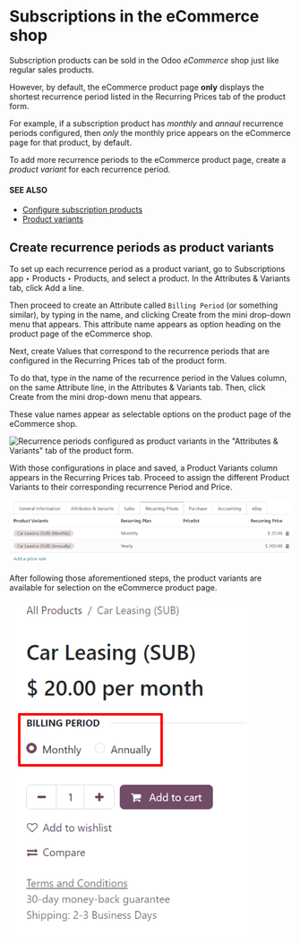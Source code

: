 # Subscriptions in the eCommerce shop

Subscription products can be sold in the Odoo *eCommerce* shop just like regular sales products.

However, by default, the eCommerce product page **only** displays the shortest recurrence period
listed in the Recurring Prices tab of the product form.

For example, if a subscription product has *monthly* and *annaul* recurrence periods configured,
then *only* the monthly price appears on the eCommerce page for that product, by default.

To add more recurrence periods to the eCommerce product page, create a *product variant* for each
recurrence period.

#### SEE ALSO
- [Configure subscription products](applications/sales/subscriptions.md)
- [Product variants](applications/sales/sales/products_prices/products/variants.md)

## Create recurrence periods as product variants

To set up each recurrence period as a product variant, go to Subscriptions app ‣
Products ‣ Products, and select a product. In the Attributes & Variants tab, click
Add a line.

Then proceed to create an Attribute called `Billing Period` (or something similar), by
typing in the name, and clicking Create from the mini drop-down menu that appears. This
attribute name appears as option heading on the product page of the eCommerce shop.

Next, create Values that correspond to the recurrence periods that are configured in
the Recurring Prices tab of the product form.

To do that, type in the name of the recurrence period in the Values column, on the same
Attribute line, in the Attributes & Variants tab. Then, click
Create from the mini drop-down menu that appears.

These value names appear as selectable options on the product page of the eCommerce shop.

![Recurrence periods configured as product variants in the "Attributes & Variants" tab of
the product form.](../../../.gitbook/assets/recurrence-period-attributes-variants.png)

With those configurations in place and saved, a Product Variants column appears in the
Recurring Prices tab. Proceed to assign the different Product Variants to
their corresponding recurrence Period and Price.

![Product variants on the "Time-based pricing" tab of the product form.](../../../.gitbook/assets/product-variants-time-based-pricing.png)

After following those aforementioned steps, the product variants are available for selection on the
eCommerce product page.

![Recurrence periods configured as product variants on the eCommerce product page.](../../../.gitbook/assets/recurrence-period-ecommerce.png)
